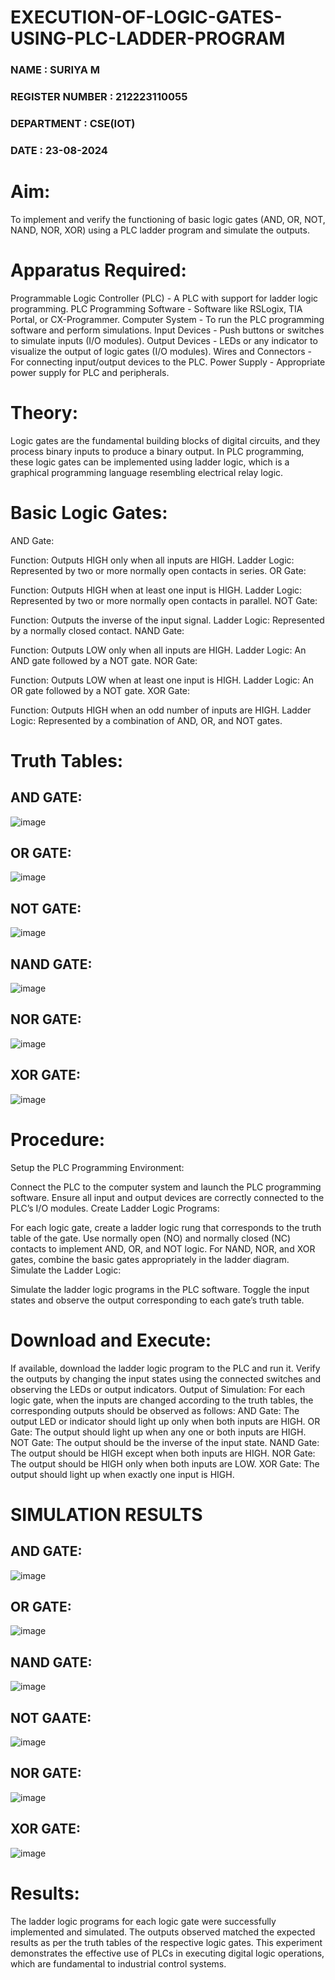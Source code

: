 # EXECUTION-OF-LOGIC-GATES-USING-PLC-LADDER-PROGRAM


 ### NAME : SURIYA M
 ### REGISTER NUMBER : 212223110055
 ### DEPARTMENT : CSE(IOT)
 ### DATE : 23-08-2024
 

 
# Aim:
To implement and verify the functioning of basic logic gates (AND, OR, NOT, NAND, NOR, XOR) using a PLC ladder program and simulate the outputs.

# Apparatus Required:
Programmable Logic Controller (PLC) - A PLC with support for ladder logic programming.
PLC Programming Software - Software like RSLogix, TIA Portal, or CX-Programmer.
Computer System - To run the PLC programming software and perform simulations.
Input Devices - Push buttons or switches to simulate inputs (I/O modules).
Output Devices - LEDs or any indicator to visualize the output of logic gates (I/O modules).
Wires and Connectors - For connecting input/output devices to the PLC.
Power Supply - Appropriate power supply for PLC and peripherals.


# Theory:
Logic gates are the fundamental building blocks of digital circuits, and they process binary inputs to produce a binary output. In PLC programming, these logic gates can be implemented using ladder logic, which is a graphical programming language resembling electrical relay logic.

# Basic Logic Gates:
AND Gate:

Function: Outputs HIGH only when all inputs are HIGH.
Ladder Logic: Represented by two or more normally open contacts in series.
OR Gate:

Function: Outputs HIGH when at least one input is HIGH.
Ladder Logic: Represented by two or more normally open contacts in parallel.
NOT Gate:

Function: Outputs the inverse of the input signal.
Ladder Logic: Represented by a normally closed contact.
NAND Gate:

Function: Outputs LOW only when all inputs are HIGH.
Ladder Logic: An AND gate followed by a NOT gate.
NOR Gate:

Function: Outputs LOW when at least one input is HIGH.
Ladder Logic: An OR gate followed by a NOT gate.
XOR Gate:

Function: Outputs HIGH when an odd number of inputs are HIGH.
Ladder Logic: Represented by a combination of AND, OR, and NOT gates.
# Truth Tables:

## AND GATE:
 ![image](https://github.com/user-attachments/assets/4b04f534-837c-42c5-870c-b51e5831dcf2)
## OR GATE:
![image](https://github.com/user-attachments/assets/696ec9b8-031f-473b-9325-5f6a4e8b9e43)
## NOT GATE:
![image](https://github.com/user-attachments/assets/a51fa6ea-1d79-4a8d-a766-5df39604ea13)
## NAND GATE:
![image](https://github.com/user-attachments/assets/d54b1cec-cd87-4520-8298-81ae34535273)
## NOR GATE:
![image](https://github.com/user-attachments/assets/e86706c7-78db-4dbb-8de5-4164687aa3d5)
## XOR GATE:
![image](https://github.com/user-attachments/assets/70ff51cc-a42e-4f0b-a4ef-8637e129a2ba)

# Procedure:
Setup the PLC Programming Environment:

Connect the PLC to the computer system and launch the PLC programming software.
Ensure all input and output devices are correctly connected to the PLC’s I/O modules.
Create Ladder Logic Programs:

For each logic gate, create a ladder logic rung that corresponds to the truth table of the gate.
Use normally open (NO) and normally closed (NC) contacts to implement AND, OR, and NOT logic.
For NAND, NOR, and XOR gates, combine the basic gates appropriately in the ladder diagram.
Simulate the Ladder Logic:

Simulate the ladder logic programs in the PLC software.
Toggle the input states and observe the output corresponding to each gate’s truth table.
# Download and Execute:

If available, download the ladder logic program to the PLC and run it.
Verify the outputs by changing the input states using the connected switches and observing the LEDs or output indicators.
Output of Simulation:
For each logic gate, when the inputs are changed according to the truth tables, the corresponding outputs should be observed as follows:
AND Gate: The output LED or indicator should light up only when both inputs are HIGH.
OR Gate: The output should light up when any one or both inputs are HIGH.
NOT Gate: The output should be the inverse of the input state.
NAND Gate: The output should be HIGH except when both inputs are HIGH.
NOR Gate: The output should be HIGH only when both inputs are LOW.
XOR Gate: The output should light up when exactly one input is HIGH.


# SIMULATION RESULTS 

## AND GATE:
![image](https://github.com/user-attachments/assets/d1b8313e-1d50-4eb8-8f63-07211b9d7f79)
## OR GATE:
![image](https://github.com/user-attachments/assets/42188f49-e31c-4314-a807-3888817c6340)
## NAND GATE:
![image](https://github.com/user-attachments/assets/74a34183-f045-441d-8dc4-2fd5ee31bd12)
## NOT GAATE:
![image](https://github.com/user-attachments/assets/3f2129a1-1718-4d05-837b-ccdbbf1f7c00)
## NOR GATE:
![image](https://github.com/user-attachments/assets/b7612b1f-ba70-482c-8cf5-5dfa09bfd3d5)
## XOR GATE:
![image](https://github.com/user-attachments/assets/00082bcb-dfed-422b-a1d4-406d70a86435)

# Results:
The ladder logic programs for each logic gate were successfully implemented and simulated.
The outputs observed matched the expected results as per the truth tables of the respective logic gates.
This experiment demonstrates the effective use of PLCs in executing digital logic operations, which are fundamental to industrial control systems.

